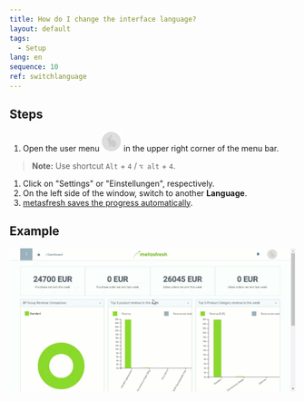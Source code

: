 ```yaml
---
title: How do I change the interface language?
layout: default
tags:
  - Setup
lang: en
sequence: 10
ref: switchlanguage
---
```


## Steps
1. Open the user menu ![](assets/UserMenu_Rabbit_WebUI.png) in the upper right corner of the menu bar.
 >**Note:** Use shortcut `Alt` + `4` / `⌥ alt` + `4`.

1. Click on "Settings" or "Einstellungen", respectively.
1. On the left side of the window, switch to another **Language**.
1. [metasfresh saves the progress automatically](Saveindicator).

## Example
![](assets/SwitchLanguage_EN-DE.gif)
